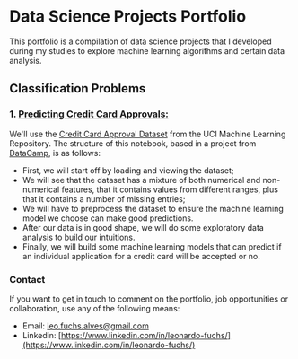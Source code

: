 # Data Science Projects Portfolio

This portfolio is a compilation of data science projects that I developed during my studies to explore machine learning algorithms and certain data analysis.

## **Classification Problems**

### 1. [Predicting Credit Card Approvals:](https://github.com/LeoFuchs/LeoFuchs.github.io/blob/master/projects/Predicting%20Credit%20Card%20Approvals/notebook.ipynb)

We'll use the [Credit Card Approval Dataset](http://archive.ics.uci.edu/ml/datasets/credit+approval) from the UCI Machine Learning Repository. The structure of this notebook, based in a project from [DataCamp](https://www.datacamp.com/projects/558), is as follows:

* First, we will start off by loading and viewing the dataset;
* We will see that the dataset has a mixture of both numerical and non-numerical features, that it contains values from different ranges, plus that it contains a number of missing entries;
* We will have to preprocess the dataset to ensure the machine learning model we choose can make good predictions.
* After our data is in good shape, we will do some exploratory data analysis to build our intuitions.
* Finally, we will build some machine learning models that can predict if an individual application for a credit card will be accepted or no.

### Contact

If you want to get in touch to comment on the portfolio, job opportunities or collaboration, use any of the following means:

- Email: leo.fuchs.alves@gmail.com
- Linkedin: [https://www.linkedin.com/in/leonardo-fuchs/](https://www.linkedin.com/in/leonardo-fuchs/)
